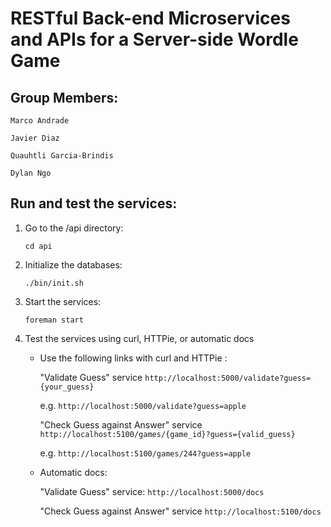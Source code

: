 # RESTful Back-end Microservices and APIs for a Server-side Wordle Game

## Group Members:

    Marco Andrade

    Javier Diaz

    Quauhtli Garcia-Brindis

    Dylan Ngo

## Run and test the services:

1. Go to the /api directory:

    ```
    cd api
    ```

2. Initialize the databases:

    ```
    ./bin/init.sh
    ```

3. Start the services:

    ```
    foreman start
    ```

4. Test the services using curl, HTTPie, or automatic docs
    
    * Use the following links with curl and HTTPie :

        "Validate Guess" service `http://localhost:5000/validate?guess={your_guess}`

        e.g. `http://localhost:5000/validate?guess=apple`

        "Check Guess against Answer" service `http://localhost:5100/games/{game_id}?guess={valid_guess}`

        e.g. `http://localhost:5100/games/244?guess=apple`


    * Automatic docs:

        "Validate Guess" service: `http://localhost:5000/docs` 

        "Check Guess against Answer" service `http://localhost:5100/docs`